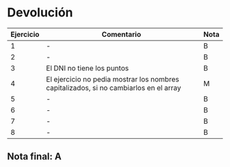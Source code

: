 # Devolución

| Ejercicio | Comentario                                                                            | Nota |
| --------- | ------------------------------------------------------------------------------------- | ---- |
| 1         | -                                                                                     | B    |
| 2         | -                                                                                     | B    |
| 3         | El DNI no tiene los puntos                                                            | B    |
| 4         | El ejercicio no pedia mostrar los nombres capitalizados, si no cambiarlos en el array | M    |
| 5         | -                                                                                     | B    |
| 6         | -                                                                                     | B    |
| 7         | -                                                                                     | B    |
| 8         | -                                                                                     | B    |

## Nota final: **A**
